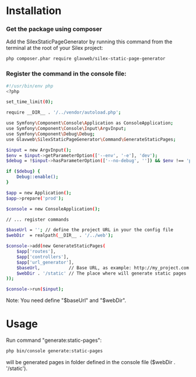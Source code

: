 Installation
============

### Get the package using composer

Add the SilexStaticPageGenerator by running this command from the terminal at the root of
your Silex project:

```bash
php composer.phar require glavweb/silex-static-page-generator
```

### Register the command in the console file:

```bash
#!/usr/bin/env php
<?php

set_time_limit(0);

require __DIR__ . '/../vendor/autoload.php';

use Symfony\Component\Console\Application as ConsoleApplication;
use Symfony\Component\Console\Input\ArgvInput;
use Symfony\Component\Debug\Debug;
use Glavweb\SilexStaticPageGenerator\Command\GenerateStaticPages;

$input = new ArgvInput();
$env = $input->getParameterOption(['--env', '-e'], 'dev');
$debug = !$input->hasParameterOption(['--no-debug', '']) && $env !== 'prod';

if ($debug) {
    Debug::enable();
}

$app = new Application();
$app->prepare('prod');

$console = new ConsoleApplication();

// ... register commands

$baseUrl = ''; // define the project URL in your the config file
$webDir  = realpath(__DIR__ . '/../web');

$console->add(new GenerateStaticPages(
    $app['routes'],
    $app['controllers'],
    $app['url_generator'],
    $baseUrl,           // Base URL, as example: http://my_project.com
    $webDir . '/static' // The place where will generate static pages
));

$console->run($input);
```

Note: You need define "$baseUrl" and "$webDir". 

Usage
=====

Run command "generate:static-pages":

```bash
php bin/console generate:static-pages
```

will be generated pages in folder defined in the console file ($webDir . '/static'). 
